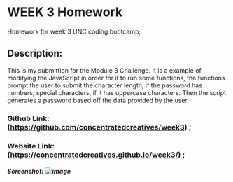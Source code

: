 # WEEK 3 Homework
Homework for week 3 UNC coding bootcamp;
## Description:
This is my submittion for the Module 3 Challenge. It is a example of modifying the JavaScript in order for it to run some functions, the functions prompt the user to submit the character length, if the password has numbers, special characters, if it has uppercase characters. Then the script generates a password based off the data provided by the user.
### Github Link: (https://github.com/concentratedcreatives/week3) ;
### Website Link: (https://concentratedcreatives.github.io/week3/) ;
##### Screenshot: ![image](https://github.com/concentratedcreatives/week3/assets/96632846/f42bbb04-9e83-4369-b1f6-d4ee78ac57f0)

